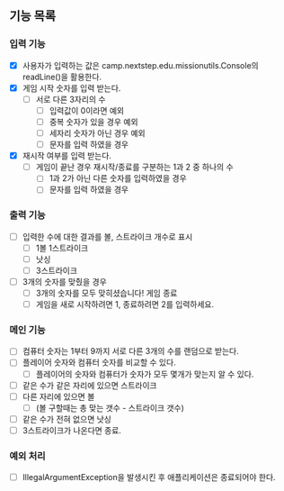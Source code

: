 
## 기능 목록

### 입력 기능
- [x] 사용자가 입력하는 값은 camp.nextstep.edu.missionutils.Console의 readLine()을 활용한다.
- [x] 게임 시작 숫자를 입력 받는다.
   - [ ] 서로 다른 3자리의 수
      - [ ] 입력값이 0이라면 예외
      - [ ] 중복 숫자가 있을 경우 예외
      - [ ] 세자리 숫자가 아닌 경우 예외
      - [ ] 문자를 입력 하였을 경우
- [x] 재시작 여부를 입력 받는다.
   - [ ] 게임이 끝난 경우 재시작/종료를 구분하는 1과 2 중 하나의 수
      - [ ] 1과 2가 아닌 다른 숫자를 입력하였을 경우
      - [ ] 문자를 입력 하였을 경우

### 출력 기능
- [ ] 입력한 수에 대한 결과를 볼, 스트라이크 개수로 표시
   - [ ] 1볼 1스트라이크
   - [ ] 낫싱
   - [ ] 3스트라이크
- [ ] 3개의 숫자를 맞췄을 경우
   - [ ] 3개의 숫자를 모두 맞히셨습니다! 게임 종료
   - [ ] 게임을 새로 시작하려면 1, 종료하려면 2를 입력하세요.

### 메인 기능 
- [ ] 컴퓨터 숫자는 1부터 9까지 서로 다른 3개의 수를 랜덤으로 받는다.
- [ ] 플레이어 숫자와 컴퓨터 숫자를 비교할 수 있다. 
   - [ ] 플레이어의 숫자와 컴퓨터가 숫자가 모두 몇개가 맞는지 알 수 있다.
- [ ] 같은 수가 같은 자리에 있으면 스트라이크
- [ ] 다른 자리에 있으면 볼
   - [ ] (볼 구할때는 총 맞는 갯수 - 스트라이크 갯수)
- [ ] 같은 수가 전혀 없으면 낫싱
- [ ] 3스트라이크가 나온다면 종료.

### 예외 처리
- [ ] IllegalArgumentException을 발생시킨 후 애플리케이션은 종료되어야 한다.
